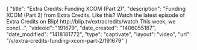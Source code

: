 {
    "title": "Extra Credits: Funding XCOM (Part 2)",
    "description": "Funding XCOM (Part 2) from Extra Credits. Like this? Watch the latest episode of Extra Credits on Blip! http:\/\/blip.tv\/extracredits\/watch This week, we concl...",
    "videoid": "191679",
    "date_created": "1406055187",
    "date_modified": "1418181772",
    "type": "captivate",
    "layout": "video",
    "url": "\/v\/extra-credits-funding-xcom-part-2\/191679"
}